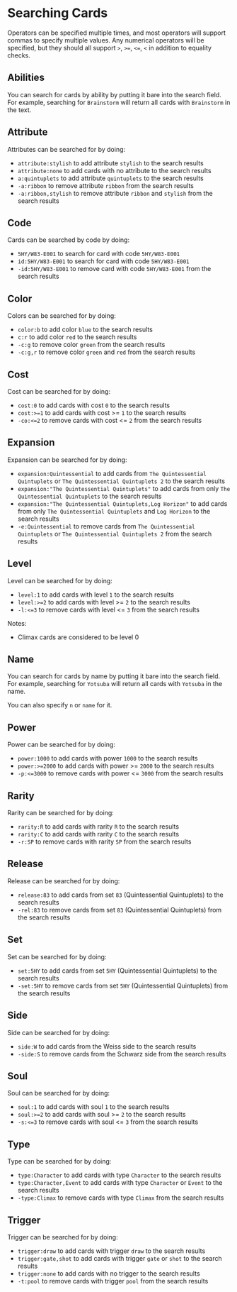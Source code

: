 
# Searching Cards

Operators can be specified multiple times, and most operators will support commas to specify multiple values. Any numerical operators will be specified, but they should all support `>`, `>=`, `<=`, `<` in addition to equality checks.

## Abilities

You can search for cards by ability by putting it bare into the search field. For example, searching for `Brainstorm` will return all cards with `Brainstorm` in the text.

## Attribute

Attributes can be searched for by doing:

- `attribute:stylish` to add attribute `stylish` to the search results
- `attribute:none` to add cards with no attribute to the search results
- `a:quintuplets` to add attribute `quintuplets` to the search results
- `-a:ribbon` to remove attribute `ribbon` from the search results
- `-a:ribbon,stylish` to remove attribute `ribbon` and `stylish` from the search results

## Code

Cards can be searched by code by doing:

- `5HY/W83-E001` to search for card with code `5HY/W83-E001`
- `id:5HY/W83-E001` to search for card with code `5HY/W83-E001`
- `-id:5HY/W83-E001` to remove card with code `5HY/W83-E001` from the search results

## Color

Colors can be searched for by doing:

- `color:b` to add color `blue` to the search results
- `c:r` to add color `red` to the search results
- `-c:g` to remove color `green` from the search results
- `-c:g,r` to remove color `green` and `red` from the search results

## Cost

Cost can be searched for by doing:

- `cost:0` to add cards with cost `0` to the search results
- `cost:>=1` to add cards with cost >= `1` to the search results
- `-co:<=2` to remove cards with cost <= `2` from the search results

## Expansion

Expansion can be searched for by doing:

- `expansion:Quintessential` to add cards from `The Quintessential Quintuplets` or `The Quintessential Quintuplets 2` to the search results
- `expansion:"The Quintessential Quintuplets"` to add cards from only `The Quintessential Quintuplets` to the search results
- `expansion:"The Quintessential Quintuplets,Log Horizon"` to add cards from only `The Quintessential Quintuplets` and `Log Horizon` to the search results
- `-e:Quintessential` to remove cards from `The Quintessential Quintuplets` or `The Quintessential Quintuplets 2` from the search results

## Level

Level can be searched for by doing:

- `level:1` to add cards with level `1` to the search results
- `level:>=2` to add cards with level >= `2` to the search results
- `-l:<=3` to remove cards with level <= `3` from the search results

Notes: 

* Climax cards are considered to be level 0

## Name

You can search for cards by name by putting it bare into the search field. For example, searching for `Yotsuba` will return all cards with `Yotsuba` in the name.

You can also specify `n` or `name` for it. 

## Power

Power can be searched for by doing:

- `power:1000` to add cards with power `1000` to the search results
- `power:>=2000` to add cards with power >= `2000` to the search results
- `-p:<=3000` to remove cards with power <= `3000` from the search results

## Rarity

Rarity can be searched for by doing:

- `rarity:R` to add cards with rarity `R` to the search results
- `rarity:C` to add cards with rarity `C` to the search results
- `-r:SP` to remove cards with rarity `SP` from the search results

## Release

Release can be searched for by doing:

- `release:83` to add cards from set `83` (Quintessential Quintuplets) to the search results
- `-rel:83` to remove cards from set `83` (Quintessential Quintuplets) from the search results

## Set

Set can be searched for by doing:

- `set:5HY` to add cards from set `5HY` (Quintessential Quintuplets) to the search results
- `-set:5HY` to remove cards from set `5HY` (Quintessential Quintuplets) from the search results

## Side

Side can be searched for by doing:

- `side:W` to add cards from the Weiss side to the search results
- `-side:S` to remove cards from the Schwarz side from the search results

## Soul

Soul can be searched for by doing:

- `soul:1` to add cards with soul `1` to the search results
- `soul:>=2` to add cards with soul >= `2` to the search results
- `-s:<=3` to remove cards with soul <= `3` from the search results

## Type

Type can be searched for by doing:

- `type:Character` to add cards with type `Character` to the search results
- `type:Character,Event` to add cards with type `Character` or `Event` to the search results
- `-type:Climax` to remove cards with type `Climax` from the search results

## Trigger

Trigger can be searched for by doing:

- `trigger:draw` to add cards with trigger `draw` to the search results
- `trigger:gate,shot` to add cards with trigger `gate` or `shot` to the search results
- `trigger:none` to add cards with no trigger to the search results
- `-t:pool` to remove cards with trigger `pool` from the search results
